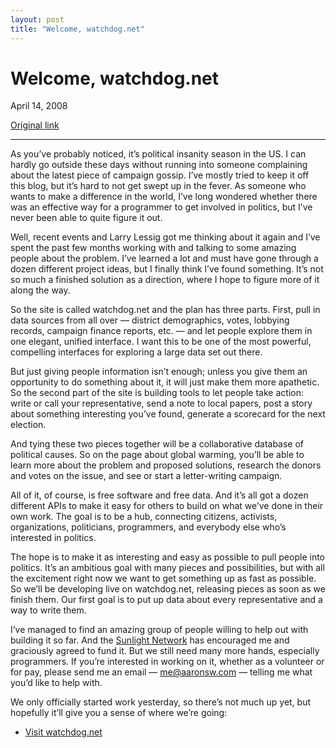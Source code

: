 ```yaml
---
layout: post
title: "Welcome, watchdog.net"
---
```

Welcome, watchdog.net
=====================

April 14, 2008

[Original link](http://www.aaronsw.com/weblog/watchdog)

* * * * *

As you’ve probably noticed, it’s political insanity season in the US. I
can hardly go outside these days without running into someone
complaining about the latest piece of campaign gossip. I’ve mostly tried
to keep it off this blog, but it’s hard to not get swept up in the
fever. As someone who wants to make a difference in the world, I’ve long
wondered whether there was an effective way for a programmer to get
involved in politics, but I’ve never been able to quite figure it out.

Well, recent events and Larry Lessig got me thinking about it again and
I’ve spent the past few months working with and talking to some amazing
people about the problem. I’ve learned a lot and must have gone through
a dozen different project ideas, but I finally think I’ve found
something. It’s not so much a finished solution as a direction, where I
hope to figure more of it along the way.

So the site is called watchdog.net and the plan has three parts. First,
pull in data sources from all over — district demographics, votes,
lobbying records, campaign finance reports, etc. — and let people
explore them in one elegant, unified interface. I want this to be one of
the most powerful, compelling interfaces for exploring a large data set
out there.

But just giving people information isn’t enough; unless you give them an
opportunity to do something about it, it will just make them more
apathetic. So the second part of the site is building tools to let
people take action: write or call your representative, send a note to
local papers, post a story about something interesting you’ve found,
generate a scorecard for the next election.

And tying these two pieces together will be a collaborative database of
political causes. So on the page about global warming, you’ll be able to
learn more about the problem and proposed solutions, research the donors
and votes on the issue, and see or start a letter-writing campaign.

All of it, of course, is free software and free data. And it’s all got a
dozen different APIs to make it easy for others to build on what we’ve
done in their own work. The goal is to be a hub, connecting citizens,
activists, organizations, politicians, programmers, and everybody else
who’s interested in politics.

The hope is to make it as interesting and easy as possible to pull
people into politics. It’s an ambitious goal with many pieces and
possibilities, but with all the excitement right now we want to get
something up as fast as possible. So we’ll be developing live on
watchdog.net, releasing pieces as soon as we finish them. Our first goal
is to put up data about every representative and a way to write them.

I’ve managed to find an amazing group of people willing to help out with
building it so far. And the [Sunlight
Network](http://www.sunlightnetwork.com/) has encouraged me and
graciously agreed to fund it. But we still need many more hands,
especially programmers. If you’re interested in working on it, whether
as a volunteer or for pay, please send me an email —
[me@aaronsw.com](mailto:me@aaronsw.com) — telling me what you’d like to
help with.

We only officially started work yesterday, so there’s not much up yet,
but hopefully it’ll give you a sense of where we’re going:

-   [Visit watchdog.net](http://watchdog.net/)

